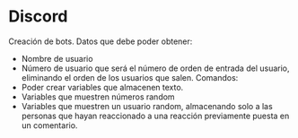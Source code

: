 # Discord
Creación de bots.
Datos que debe poder obtener:
- Nombre de usuario
- Número de usuario que será el número de orden de entrada del usuario, eliminando el orden de los usuarios que salen.
Comandos:
- Poder crear variables que almacenen texto.
- Variables que muestren números random
- Variables que muestren un usuario random, almacenando solo a las personas que hayan reaccionado a una reacción previamente puesta en un comentario.
